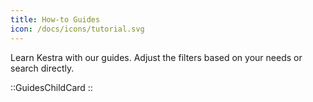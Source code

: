 ```yaml
---
title: How-to Guides
icon: /docs/icons/tutorial.svg
---
```


Learn Kestra with our guides. 
Adjust the filters based on your needs or search directly.

::GuidesChildCard
::